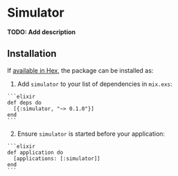 # Simulator

**TODO: Add description**

## Installation

If [available in Hex](https://hex.pm/docs/publish), the package can be installed as:

  1. Add `simulator` to your list of dependencies in `mix.exs`:

    ```elixir
    def deps do
      [{:simulator, "~> 0.1.0"}]
    end
    ```

  2. Ensure `simulator` is started before your application:

    ```elixir
    def application do
      [applications: [:simulator]]
    end
    ```

